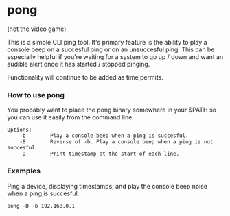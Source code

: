# pong
(not the video game)

This is a simple CLI ping tool. It's primary feature is the ability to play a console beep on a succesful ping or on an unsuccesful ping. This can be especially helpful if you're waiting for a system to go up / down and want an audible alert once it has started / stopped pinging.

Functionality will continue to be added as time permits.

### How to use pong
You probably want to place the pong binary somewhere in your $PATH so you can use it easily from the command line.

```
Options:
    -b        Play a console beep when a ping is succesful.
    -B        Reverse of -b. Play a console beep when a ping is not succesful.
    -D        Print timestamp at the start of each line.
```
### Examples
Ping a device, displaying timestamps, and play the console beep noise when a ping is succesful.
```
pong -D -b 192.168.0.1
```
